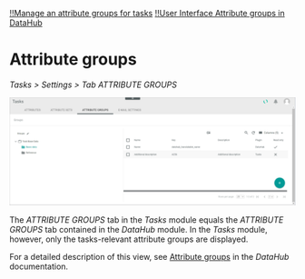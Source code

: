 [!!Manage an attribute groups for tasks](../Integration/03_ManageAttributeGroupsTasks.md)
[!!User Interface Attribute groups in DataHub](../../DataHub/UserInterface/01c_AttributeGroups.md)

# Attribute groups

*Tasks > Settings > Tab ATTRIBUTE GROUPS*

![Attribute groups](../../Assets/Screenshots/Tasks/Settings/AttributeGroups/AttributeGroupsTasks.png "[Attribute groups]")

The *ATTRIBUTE GROUPS* tab in the *Tasks* module equals the *ATTRIBUTE GROUPS* tab contained in the *DataHub* module. In the *Tasks* module, however, only the tasks-relevant attribute groups are displayed. 

For a detailed description of this view, see [Attribute groups](../../DataHub/UserInterface/01c_AttributeGroups.md) in the *DataHub* documentation.




